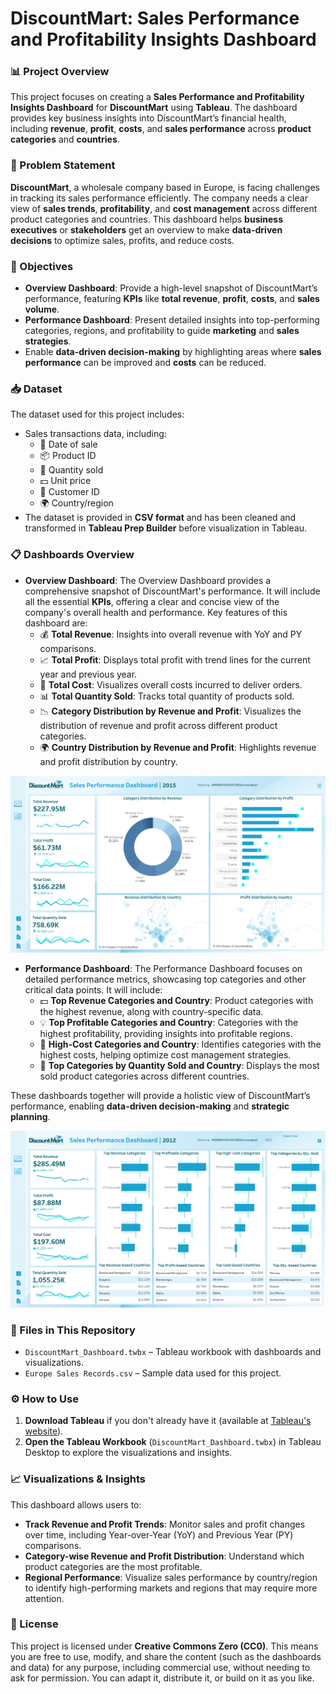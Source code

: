 # DiscountMart: Sales Performance and Profitability Insights Dashboard

### 📊 Project Overview
This project focuses on creating a **Sales Performance and Profitability Insights Dashboard** for **DiscountMart** using **Tableau**. The dashboard provides key business insights into DiscountMart’s financial health, including **revenue**, **profit**, **costs**, and **sales performance** across **product categories** and **countries**.

### 📍 Problem Statement
**DiscountMart**, a wholesale company based in Europe, is facing challenges in tracking its sales performance efficiently. The company needs a clear view of **sales trends**, **profitability**, and **cost management** across different product categories and countries. This dashboard helps **business executives** or **stakeholders** get an overview to make **data-driven decisions** to optimize sales, profits, and reduce costs.

### 🎯 Objectives
- **Overview Dashboard**: Provide a high-level snapshot of DiscountMart’s performance, featuring **KPIs** like **total revenue**, **profit**, **costs**, and **sales volume**.
- **Performance Dashboard**: Present detailed insights into top-performing categories, regions, and profitability to guide **marketing** and **sales strategies**.
- Enable **data-driven decision-making** by highlighting areas where **sales performance** can be improved and **costs** can be reduced.

### 📥 Dataset
The dataset used for this project includes:
- Sales transactions data, including:
  - 📅 Date of sale
  - 📦 Product ID
  - 🔢 Quantity sold
  - 💵 Unit price
  - 👤 Customer ID
  - 🌍 Country/region
- The dataset is provided in **CSV format** and has been cleaned and transformed in **Tableau Prep Builder** before visualization in Tableau.

### 📋 Dashboards Overview
- **Overview Dashboard**: The Overview Dashboard provides a comprehensive snapshot of DiscountMart's performance. It will include all the essential **KPIs**, offering a clear and concise view of the company's overall health and performance. Key features of this dashboard are:
  - 💰 **Total Revenue**: Insights into overall revenue with YoY and PY comparisons.
  - 📈 **Total Profit**: Displays total profit with trend lines for the current year and previous year.
  - 💸 **Total Cost**: Visualizes overall costs incurred to deliver orders.
  - 📊 **Total Quantity Sold**: Tracks total quantity of products sold.
  - 📉 **Category Distribution by Revenue and Profit**: Visualizes the distribution of revenue and profit across different product categories.
  - 🌍 **Country Distribution by Revenue and Profit**: Highlights revenue and profit distribution by country.

![Overview Dashboard](Scrt_Overview_Dashboard.png)

  - **Performance Dashboard**: The Performance Dashboard focuses on detailed performance metrics, showcasing top categories and other critical data points. It will include:
    - 💵 **Top Revenue Categories and Country**: Product categories with the highest revenue, along with country-specific data.
    - 💡 **Top Profitable Categories and Country**: Categories with the highest profitability, providing insights into profitable regions.
    - 💸 **High-Cost Categories and Country**: Identifies categories with the highest costs, helping optimize cost management strategies.
    - 🏅 **Top Categories by Quantity Sold and Country**: Displays the most sold product categories across different countries.
    
These dashboards together will provide a holistic view of DiscountMart’s performance, enabling **data-driven decision-making** and **strategic planning**.

![Performace Dashboard](Scrt_Performance_Dashboard.png)


### 📂 Files in This Repository
- `DiscountMart_Dashboard.twbx` – Tableau workbook with dashboards and visualizations.
- `Europe Sales Records.csv` – Sample data used for this project.

### ⚙️ How to Use
1. **Download Tableau** if you don't already have it (available at [Tableau's website](https://www.tableau.com/)).
2. **Open the Tableau Workbook** (`DiscountMart_Dashboard.twbx`) in Tableau Desktop to explore the visualizations and insights.

### 📈 Visualizations & Insights
This dashboard allows users to:
- **Track Revenue and Profit Trends**: Monitor sales and profit changes over time, including Year-over-Year (YoY) and Previous Year (PY) comparisons.
- **Category-wise Revenue and Profit Distribution**: Understand which product categories are the most profitable.
- **Regional Performance**: Visualize sales performance by country/region to identify high-performing markets and regions that may require more attention.

### 📜 License
This project is licensed under **Creative Commons Zero (CC0)**. This means you are free to use, modify, and share the content (such as the dashboards and data) for any purpose, including commercial use, without needing to ask for permission. You can adapt it, distribute it, or build on it as you like.
